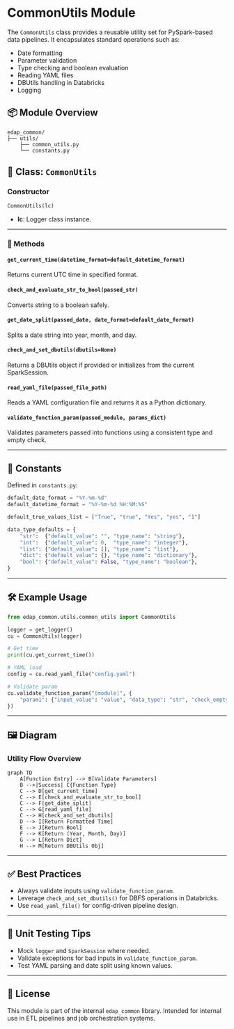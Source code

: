 # CommonUtils Module

The `CommonUtils` class provides a reusable utility set for PySpark-based data pipelines. It encapsulates standard operations such as:
- Date formatting
- Parameter validation
- Type checking and boolean evaluation
- Reading YAML files
- DBUtils handling in Databricks
- Logging

## 📦 Module Overview

```text
edap_common/
├── utils/
    ├── common_utils.py
    └── constants.py
```

## 🔧 Class: `CommonUtils`

### Constructor
```python
CommonUtils(lc)
```
- **lc**: Logger class instance.

---

### 📘 Methods

#### `get_current_time(datetime_format=default_datetime_format)`
Returns current UTC time in specified format.

#### `check_and_evaluate_str_to_bool(passed_str)`
Converts string to a boolean safely.

#### `get_date_split(passed_date, date_format=default_date_format)`
Splits a date string into year, month, and day.

#### `check_and_set_dbutils(dbutils=None)`
Returns a DBUtils object if provided or initializes from the current SparkSession.

#### `read_yaml_file(passed_file_path)`
Reads a YAML configuration file and returns it as a Python dictionary.

#### `validate_function_param(passed_module, params_dict)`
Validates parameters passed into functions using a consistent type and empty check.

---

## 🧩 Constants
Defined in `constants.py`:

```python
default_date_format = "%Y-%m-%d"
default_datetime_format = "%Y-%m-%d %H:%M:%S"

default_true_values_list = ["True", "true", "Yes", "yes", "1"]

data_type_defaults = {
    "str":  {"default_value": "", "type_name": "string"},
    "int":  {"default_value": 0,  "type_name": "integer"},
    "list": {"default_value": [], "type_name": "list"},
    "dict": {"default_value": {}, "type_name": "dictionary"},
    "bool": {"default_value": False, "type_name": "boolean"},
}
```

---

## 🛠️ Example Usage
```python
from edap_common.utils.common_utils import CommonUtils

logger = get_logger()
cu = CommonUtils(logger)

# Get time
print(cu.get_current_time())

# YAML load
config = cu.read_yaml_file("config.yaml")

# Validate param
cu.validate_function_param("[module]", {
    "param1": {"input_value": "value", "data_type": "str", "check_empty": True}
})
```

---

## 🖼️ Diagram

### Utility Flow Overview

```mermaid
graph TD
    A[Function Entry] --> B[Validate Parameters]
    B -->|Success| C{Function Type}
    C --> D[get_current_time]
    C --> E[check_and_evaluate_str_to_bool]
    C --> F[get_date_split]
    C --> G[read_yaml_file]
    C --> H[check_and_set_dbutils]
    D --> I[Return Formatted Time]
    E --> J[Return Bool]
    F --> K[Return (Year, Month, Day)]
    G --> L[Return Dict]
    H --> M[Return DBUtils Obj]
```

---

## ✅ Best Practices
- Always validate inputs using `validate_function_param`.
- Leverage `check_and_set_dbutils()` for DBFS operations in Databricks.
- Use `read_yaml_file()` for config-driven pipeline design.

---

## 🧪 Unit Testing Tips
- Mock `logger` and `SparkSession` where needed.
- Validate exceptions for bad inputs in `validate_function_param`.
- Test YAML parsing and date split using known values.

---

## 📄 License
This module is part of the internal `edap_common` library. Intended for internal use in ETL pipelines and job orchestration systems.

